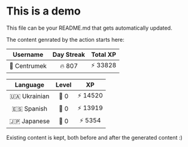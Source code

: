 # This is a demo

This file can be your README.md that gets automatically updated.

The content genrated by the action starts here:

<!--START_SECTION:duolingoStats-->
<!-- Automatically generated with https://github.com/centrumek/duolingo-readme-stats-->

| Username | Day Streak | Total XP |
|:---:|:---:|:---:|
| 👤 Centrumek | 🔥 807 | ⚡ 33828 |

| Language | Level | XP |
|:---:|:---:|:---:|
| 🇺🇦 Ukrainian | 👑 0 | ⚡ 14520 |
| 🇪🇸 Spanish | 👑 0 | ⚡ 13919 |
| 🇯🇵 Japanese | 👑 0 | ⚡ 5354 |

<!--END_SECTION:duolingoStats-->

Existing content is kept, both before and after the generated content :)